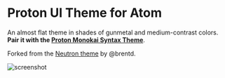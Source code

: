 # Proton UI Theme for Atom

An almost flat theme in shades of gunmetal and medium-contrast colors. **Pair it with the [Proton Monokai Syntax Theme](http://atom.io/packages/proton-monokai)**.

Forked from the [Neutron theme](https://github.com/brentd/neutron-ui) by @brentd.

![screenshot](http://cl.ly/image/23431P3y1Y02/Image%202014-05-27%20at%209.03.02%20AM.png)
